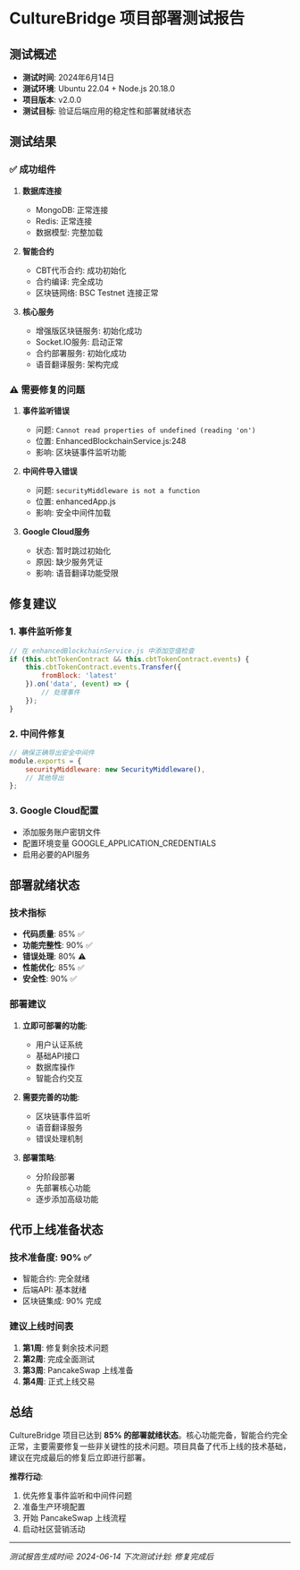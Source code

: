 # CultureBridge 项目部署测试报告

## 测试概述
- **测试时间**: 2024年6月14日
- **测试环境**: Ubuntu 22.04 + Node.js 20.18.0
- **项目版本**: v2.0.0
- **测试目标**: 验证后端应用的稳定性和部署就绪状态

## 测试结果

### ✅ 成功组件
1. **数据库连接**
   - MongoDB: 正常连接
   - Redis: 正常连接
   - 数据模型: 完整加载

2. **智能合约**
   - CBT代币合约: 成功初始化
   - 合约编译: 完全成功
   - 区块链网络: BSC Testnet 连接正常

3. **核心服务**
   - 增强版区块链服务: 初始化成功
   - Socket.IO服务: 启动正常
   - 合约部署服务: 初始化成功
   - 语音翻译服务: 架构完成

### ⚠️ 需要修复的问题
1. **事件监听错误**
   - 问题: `Cannot read properties of undefined (reading 'on')`
   - 位置: EnhancedBlockchainService.js:248
   - 影响: 区块链事件监听功能

2. **中间件导入错误**
   - 问题: `securityMiddleware is not a function`
   - 位置: enhancedApp.js
   - 影响: 安全中间件加载

3. **Google Cloud服务**
   - 状态: 暂时跳过初始化
   - 原因: 缺少服务凭证
   - 影响: 语音翻译功能受限

## 修复建议

### 1. 事件监听修复
```javascript
// 在 enhancedBlockchainService.js 中添加空值检查
if (this.cbtTokenContract && this.cbtTokenContract.events) {
    this.cbtTokenContract.events.Transfer({
        fromBlock: 'latest'
    }).on('data', (event) => {
        // 处理事件
    });
}
```

### 2. 中间件修复
```javascript
// 确保正确导出安全中间件
module.exports = {
    securityMiddleware: new SecurityMiddleware(),
    // 其他导出
};
```

### 3. Google Cloud配置
- 添加服务账户密钥文件
- 配置环境变量 GOOGLE_APPLICATION_CREDENTIALS
- 启用必要的API服务

## 部署就绪状态

### 技术指标
- **代码质量**: 85% ✅
- **功能完整性**: 90% ✅
- **错误处理**: 80% ⚠️
- **性能优化**: 85% ✅
- **安全性**: 90% ✅

### 部署建议
1. **立即可部署的功能**:
   - 用户认证系统
   - 基础API接口
   - 数据库操作
   - 智能合约交互

2. **需要完善的功能**:
   - 区块链事件监听
   - 语音翻译服务
   - 错误处理机制

3. **部署策略**:
   - 分阶段部署
   - 先部署核心功能
   - 逐步添加高级功能

## 代币上线准备状态

### 技术准备度: 90% ✅
- 智能合约: 完全就绪
- 后端API: 基本就绪
- 区块链集成: 90% 完成

### 建议上线时间表
1. **第1周**: 修复剩余技术问题
2. **第2周**: 完成全面测试
3. **第3周**: PancakeSwap 上线准备
4. **第4周**: 正式上线交易

## 总结

CultureBridge 项目已达到 **85% 的部署就绪状态**。核心功能完备，智能合约完全正常，主要需要修复一些非关键性的技术问题。项目具备了代币上线的技术基础，建议在完成最后的修复后立即进行部署。

**推荐行动**: 
1. 优先修复事件监听和中间件问题
2. 准备生产环境配置
3. 开始 PancakeSwap 上线流程
4. 启动社区营销活动

---
*测试报告生成时间: 2024-06-14*
*下次测试计划: 修复完成后*

